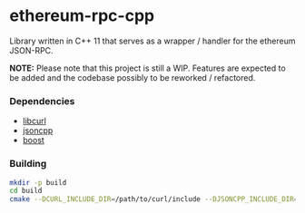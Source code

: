 # ethereum-rpc-cpp
Library written in C++ 11 that serves as a wrapper / handler for the ethereum JSON-RPC.

**NOTE:**
Please note that this project is still a WIP. Features are expected to be added and the codebase possibly to be reworked / refactored.

### Dependencies
 - [libcurl](https://curl.se/libcurl/c/)
 - [jsoncpp](https://github.com/open-source-parsers/jsoncpp)
 - [boost](https://www.boost.org/)

### Building
```bash
mkdir -p build
cd build
cmake --DCURL_INCLUDE_DIR=/path/to/curl/include --DJSONCPP_INCLUDE_DIR=/path/to/jsoncpp/include ..
```